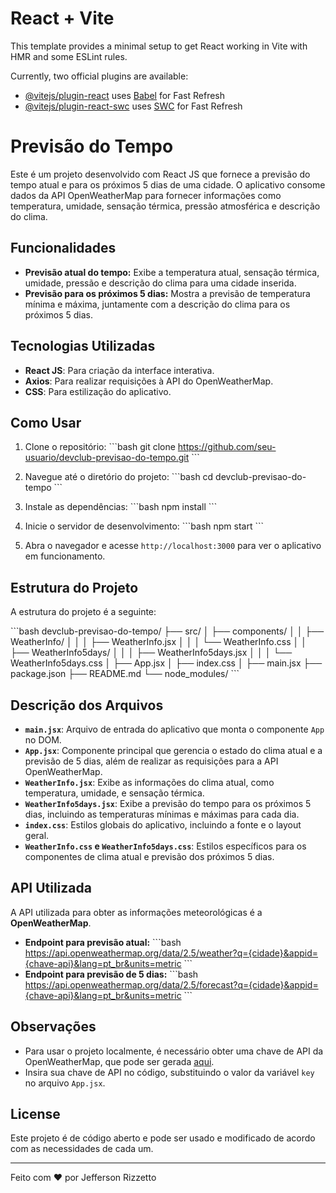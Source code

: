 # React + Vite

This template provides a minimal setup to get React working in Vite with HMR and some ESLint rules.

Currently, two official plugins are available:

- [@vitejs/plugin-react](https://github.com/vitejs/vite-plugin-react/blob/main/packages/plugin-react/README.md) uses [Babel](https://babeljs.io/) for Fast Refresh
- [@vitejs/plugin-react-swc](https://github.com/vitejs/vite-plugin-react-swc) uses [SWC](https://swc.rs/) for Fast Refresh

# Previsão do Tempo

Este é um projeto desenvolvido com React JS que fornece a previsão do tempo atual e para os próximos 5 dias de uma cidade. O aplicativo consome dados da API OpenWeatherMap para fornecer informações como temperatura, umidade, sensação térmica, pressão atmosférica e descrição do clima.

## Funcionalidades

- **Previsão atual do tempo:** Exibe a temperatura atual, sensação térmica, umidade, pressão e descrição do clima para uma cidade inserida.
- **Previsão para os próximos 5 dias:** Mostra a previsão de temperatura mínima e máxima, juntamente com a descrição do clima para os próximos 5 dias.

## Tecnologias Utilizadas

- **React JS**: Para criação da interface interativa.
- **Axios**: Para realizar requisições à API do OpenWeatherMap.
- **CSS**: Para estilização do aplicativo.

## Como Usar

1. Clone o repositório:
   \`\`\`bash
   git clone https://github.com/seu-usuario/devclub-previsao-do-tempo.git
   \`\`\`

2. Navegue até o diretório do projeto:
   \`\`\`bash
   cd devclub-previsao-do-tempo
   \`\`\`

3. Instale as dependências:
   \`\`\`bash
   npm install
   \`\`\`

4. Inicie o servidor de desenvolvimento:
   \`\`\`bash
   npm start
   \`\`\`

5. Abra o navegador e acesse `http://localhost:3000` para ver o aplicativo em funcionamento.

## Estrutura do Projeto

A estrutura do projeto é a seguinte:

\`\`\`bash
devclub-previsao-do-tempo/
├── src/
│   ├── components/
│   │   ├── WeatherInfo/
│   │   │   ├── WeatherInfo.jsx
│   │   │   └── WeatherInfo.css
│   │   ├── WeatherInfo5days/
│   │   │   ├── WeatherInfo5days.jsx
│   │   │   └── WeatherInfo5days.css
│   ├── App.jsx
│   ├── index.css
│   ├── main.jsx
├── package.json
├── README.md
└── node_modules/
\`\`\`

## Descrição dos Arquivos

- **`main.jsx`**: Arquivo de entrada do aplicativo que monta o componente `App` no DOM.
- **`App.jsx`**: Componente principal que gerencia o estado do clima atual e a previsão de 5 dias, além de realizar as requisições para a API OpenWeatherMap.
- **`WeatherInfo.jsx`**: Exibe as informações do clima atual, como temperatura, umidade, e sensação térmica.
- **`WeatherInfo5days.jsx`**: Exibe a previsão do tempo para os próximos 5 dias, incluindo as temperaturas mínimas e máximas para cada dia.
- **`index.css`**: Estilos globais do aplicativo, incluindo a fonte e o layout geral.
- **`WeatherInfo.css` e `WeatherInfo5days.css`**: Estilos específicos para os componentes de clima atual e previsão dos próximos 5 dias.

## API Utilizada

A API utilizada para obter as informações meteorológicas é a **OpenWeatherMap**.

- **Endpoint para previsão atual:**
  \`\`\`bash
  https://api.openweathermap.org/data/2.5/weather?q={cidade}&appid={chave-api}&lang=pt_br&units=metric
  \`\`\`
- **Endpoint para previsão de 5 dias:**
  \`\`\`bash
  https://api.openweathermap.org/data/2.5/forecast?q={cidade}&appid={chave-api}&lang=pt_br&units=metric
  \`\`\`

## Observações

- Para usar o projeto localmente, é necessário obter uma chave de API da OpenWeatherMap, que pode ser gerada [aqui](https://openweathermap.org/api).
- Insira sua chave de API no código, substituindo o valor da variável `key` no arquivo `App.jsx`.

## License

Este projeto é de código aberto e pode ser usado e modificado de acordo com as necessidades de cada um.

---

Feito com ❤️ por Jefferson Rizzetto


